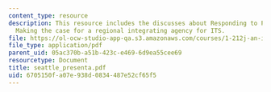 ```yaml
---
content_type: resource
description: This resource includes the discusses about Responding to PSRC RFP, and
  Making the case for a regional integrating agency for ITS.
file: https://ol-ocw-studio-app-qa.s3.amazonaws.com/courses/1-212j-an-introduction-to-intelligent-transportation-systems-spring-2005/6705150fa07e938d0834487e52cf65f5_seattle_presenta.pdf
file_type: application/pdf
parent_uid: 05ac370b-a51b-423c-e469-6d9ea55cee69
resourcetype: Document
title: seattle_presenta.pdf
uid: 6705150f-a07e-938d-0834-487e52cf65f5
---
```

